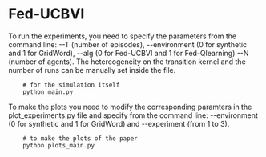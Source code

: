 # Fed-UCBVI

To run the experiments, you need to specify the parameters from the command line: --T (number of episodes),
 --environment (0 for synthetic and 1 for GridWord), --alg (0 for Fed-UCBVI and 1 for Fed-Qlearning)
 --N  (number of agents). The hetereogeneity on the transition kernel and the number of runs
  can be manually set inside the file. 
```
	# for the simulation itself
	python main.py 
```

To make the plots you need to modify the corresponding paramters in the plot_experiments.py file
and specify from the command line: --environment (0 for synthetic and 1 for GridWord) and --experiment (from 1 to 3).

```
	# to make the plots of the paper
	python plots_main.py 
```
